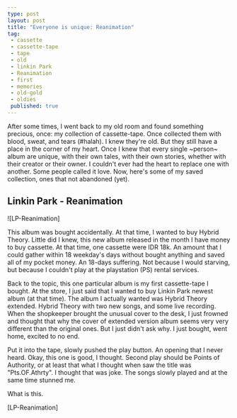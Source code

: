 ```yaml
---
type: post
layout: post
title: "Everyone is unique: Reanimation"
tag:
 - cassette
 - cassette-tape
 - tape
 - old
 - linkin Park
 - Reanimation
 - first
 - memories
 - old-gold
 - oldies
 published: true
---
```




After some  times, I went back to my old room and found something precious, once: my collection of cassette-tape. Once collected them with blood, sweat, and tears (#halah).  I knew they're old. But they still have a place in the corner of my heart. Once I knew that every single ~person~ album are unique, with their own tales, with their own stories, whether with their creator or their owner. I couldn't ever had the heart to replace one with another. Some people called it love. Now, here's some of my saved collection, ones that not abandoned (yet).


Linkin Park - Reanimation
-------------------------

![LP-Reanimation]

This album was bought accidentally. At that time, I wanted to buy Hybrid Theory. Little did I knew, this new album released in the month I have money to buy cassette. At that time, one cassette were IDR 18k. An amount that I could gather within 18 weekday's days without bought anything and saved all of my pocket money. An 18-days suffering. Not because I would starving, but because I couldn't play at the playstation (PS) rental services.

Back to the topic, this one particular album is my first cassette-tape I bought. At the store, I just said that I wanted to buy Linkin Park newest album (at that time). The album I actually wanted was Hybrid Theory extended. Hybrid Theory with two new songs, and some live recording. When the shopkeeper brought the unusual cover to the desk, I just frowned and thought that why the cover of extended version album seems very very different than the original ones. But I just didn't ask why. I just bought, went home, excited to no end.

Put it into the tape, slowly pushed the play button. An opening that I never heard. Okay, this one is good, I thought. Second play should be Points of Authority, or at least that what I thought when saw the title was "Pts.OF.Athrty". I thought that was joke. The songs slowly played and at the same time stunned me.


What is this.
























[LP-Reanimation]
